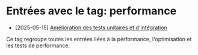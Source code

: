 # Entrées avec le tag: performance

- [2025-05-15] [Amélioration des tests unitaires et d'intégration](../entries/2025-05-15-amelioration-tests-unitaires-integration.md)

Ce tag regroupe toutes les entrées liées à la performance, l'optimisation et les tests de performance.
